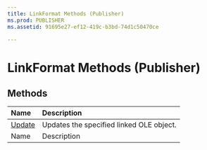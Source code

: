 ```yaml
---
title: LinkFormat Methods (Publisher)
ms.prod: PUBLISHER
ms.assetid: 91695e27-ef12-419c-b3bd-74d1c50470ce

---
```



# LinkFormat Methods (Publisher)

## Methods



|**Name**|**Description**|
|:-----|:-----|
| [Update](linkformat.update-method-publisher.md)|Updates the specified linked OLE object.|
|Name|Description|

